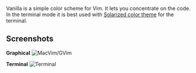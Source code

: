Vanilla is a simple color scheme for Vim. It lets you concentrate on the code. In the terminal mode it is best used with [Solarized color theme](http://ethanschoonover.com/solarized) for the terminal.

Screenshots
-----------

**Graphical**
![MacVim/GVim](http://satyajit.ranjeev.in/images/others/vanilla-macvim.png)


**Terminal**
![Terminal](http://satyajit.ranjeev.in/images/others/vanilla-term.png)
